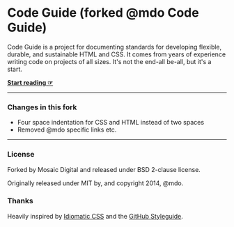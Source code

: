 # Code Guide (forked @mdo Code Guide)

Code Guide is a project for documenting standards for developing flexible, durable, and sustainable HTML and CSS. It comes from years of experience writing code on projects of all sizes. It's not the end-all be-all, but it's a start.

**[Start reading ☞](http://mosaicdigital.github.io/code-guide)**

---

### Changes in this fork

* Four space indentation for CSS and HTML instead of two spaces
* Removed @mdo specific links etc.

---

### License

Forked by Mosaic Digital and released under BSD 2-clause license.

Originally released under MIT by, and copyright 2014, @mdo.

### Thanks

Heavily inspired by [Idiomatic CSS](https://github.com/necolas/idiomatic-css) and the [GitHub Styleguide](http://github.com/styleguide).
